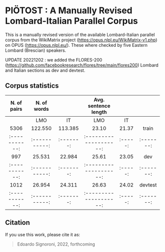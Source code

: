 # PIÖTOST : A Manually Revised Lombard-Italian Parallel Corpus

 This is a manually revised version of the available Lombard-Italian parallel corpus from the WikiMatrix project (https://opus.nlpl.eu/WikiMatrix-v1.php) on OPUS (https://opus.nlpl.eu/).
 These where checked by five Eastern Lombard (Brescian) speakers. 

 UPDATE 20221202 : we added the FLORES-200 (https://github.com/facebookresearch/flores/tree/main/flores200) Lombard and Italian sections as dev and devtest. 

## Corpus statistics

| N. of pairs | N. of words |         | Avg. sentence length |       |         |
|:-----------:|:-----------:|:-------:|:--------------------:|:-----:|:-------:|
|             |     LMO     |    IT   |          LMO         |   IT  |         |
|     5306    |   122.550   | 113.385 |         23.10        | 21.37 |  train  |
|:-----------:|:-----------:|:-------:|:--------------------:|:-----:|:-------:|
|     997     |   25.531    | 22.984  |         25.61        | 23.05 |   dev   |
|:-----------:|:-----------:|:-------:|:--------------------:|:-----:|:-------:|
|     1012    |   26.954    | 24.311  |         26.63        | 24.02 | devtest |
|:-----------:|:-----------:|:-------:|:--------------------:|:-----:|:-------:|

## Citation

If you use this work, please cite it as:

> Edoardo Signoroni, 2022, forthcoming
